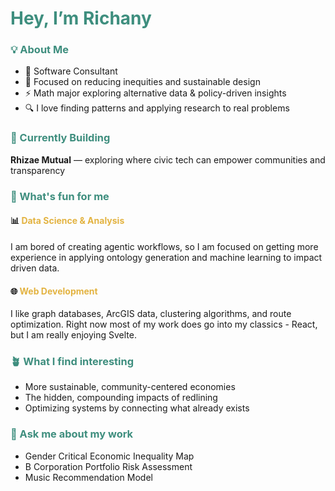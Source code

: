 <h1  style="color:#3E8E7E;">Hey, I’m <strong>Richany</strong></h1>

### <span style="color:#3E8E7E;">💡 About Me</span>

- 💼 Software Consultant
- 🌿 Focused on reducing inequities and sustainable design 
- ⚡ Math major exploring alternative data & policy-driven insights  
- 🔍 I love finding patterns and applying research to real problems

### <span style="color:#3E8E7E;">🚀 Currently Building</span>

**Rhizae Mutual** — exploring where civic tech can empower communities and transparency

### <span style="color:#3E8E7E;">🧠 What's fun for me</span>

#### 📊 <span style="color:#E3B341;">Data Science & Analysis</span>
<span>I am bored of creating agentic workflows, so I am focused on getting more experience in applying ontology generation and machine learning to impact driven data.</span>

#### 🌐 <span style="color:#E3B341;">Web Development</span>
<span>
I like graph databases, ArcGIS data, clustering algorithms, and route optimization. Right now most of my work does go into my classics - React, but I am really enjoying Svelte. 
</span>

### <span style="color:#3E8E7E;">🪴 What I find interesting</span>

- More sustainable, community-centered economies  
- The hidden, compounding impacts of redlining  
- Optimizing systems by connecting what already exists

### <span style="color:#3E8E7E;">🍄 Ask me about my work</span>

- Gender Critical Economic Inequality Map
- B Corporation Portfolio Risk Assessment
- Music Recommendation Model
